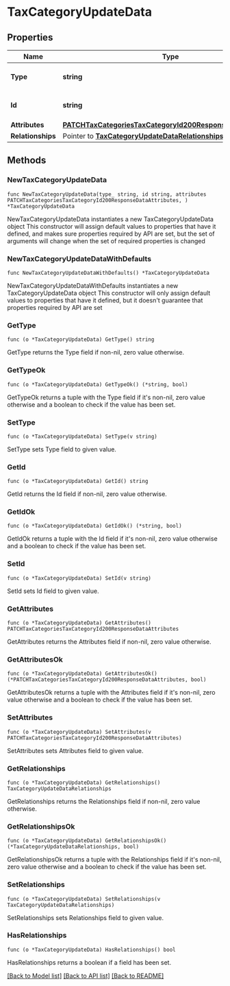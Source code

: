 # TaxCategoryUpdateData

## Properties

Name | Type | Description | Notes
------------ | ------------- | ------------- | -------------
**Type** | **string** | The resource&#39;s type | 
**Id** | **string** | The resource&#39;s id | 
**Attributes** | [**PATCHTaxCategoriesTaxCategoryId200ResponseDataAttributes**](PATCHTaxCategoriesTaxCategoryId200ResponseDataAttributes.md) |  | 
**Relationships** | Pointer to [**TaxCategoryUpdateDataRelationships**](TaxCategoryUpdateDataRelationships.md) |  | [optional] 

## Methods

### NewTaxCategoryUpdateData

`func NewTaxCategoryUpdateData(type_ string, id string, attributes PATCHTaxCategoriesTaxCategoryId200ResponseDataAttributes, ) *TaxCategoryUpdateData`

NewTaxCategoryUpdateData instantiates a new TaxCategoryUpdateData object
This constructor will assign default values to properties that have it defined,
and makes sure properties required by API are set, but the set of arguments
will change when the set of required properties is changed

### NewTaxCategoryUpdateDataWithDefaults

`func NewTaxCategoryUpdateDataWithDefaults() *TaxCategoryUpdateData`

NewTaxCategoryUpdateDataWithDefaults instantiates a new TaxCategoryUpdateData object
This constructor will only assign default values to properties that have it defined,
but it doesn't guarantee that properties required by API are set

### GetType

`func (o *TaxCategoryUpdateData) GetType() string`

GetType returns the Type field if non-nil, zero value otherwise.

### GetTypeOk

`func (o *TaxCategoryUpdateData) GetTypeOk() (*string, bool)`

GetTypeOk returns a tuple with the Type field if it's non-nil, zero value otherwise
and a boolean to check if the value has been set.

### SetType

`func (o *TaxCategoryUpdateData) SetType(v string)`

SetType sets Type field to given value.


### GetId

`func (o *TaxCategoryUpdateData) GetId() string`

GetId returns the Id field if non-nil, zero value otherwise.

### GetIdOk

`func (o *TaxCategoryUpdateData) GetIdOk() (*string, bool)`

GetIdOk returns a tuple with the Id field if it's non-nil, zero value otherwise
and a boolean to check if the value has been set.

### SetId

`func (o *TaxCategoryUpdateData) SetId(v string)`

SetId sets Id field to given value.


### GetAttributes

`func (o *TaxCategoryUpdateData) GetAttributes() PATCHTaxCategoriesTaxCategoryId200ResponseDataAttributes`

GetAttributes returns the Attributes field if non-nil, zero value otherwise.

### GetAttributesOk

`func (o *TaxCategoryUpdateData) GetAttributesOk() (*PATCHTaxCategoriesTaxCategoryId200ResponseDataAttributes, bool)`

GetAttributesOk returns a tuple with the Attributes field if it's non-nil, zero value otherwise
and a boolean to check if the value has been set.

### SetAttributes

`func (o *TaxCategoryUpdateData) SetAttributes(v PATCHTaxCategoriesTaxCategoryId200ResponseDataAttributes)`

SetAttributes sets Attributes field to given value.


### GetRelationships

`func (o *TaxCategoryUpdateData) GetRelationships() TaxCategoryUpdateDataRelationships`

GetRelationships returns the Relationships field if non-nil, zero value otherwise.

### GetRelationshipsOk

`func (o *TaxCategoryUpdateData) GetRelationshipsOk() (*TaxCategoryUpdateDataRelationships, bool)`

GetRelationshipsOk returns a tuple with the Relationships field if it's non-nil, zero value otherwise
and a boolean to check if the value has been set.

### SetRelationships

`func (o *TaxCategoryUpdateData) SetRelationships(v TaxCategoryUpdateDataRelationships)`

SetRelationships sets Relationships field to given value.

### HasRelationships

`func (o *TaxCategoryUpdateData) HasRelationships() bool`

HasRelationships returns a boolean if a field has been set.


[[Back to Model list]](../README.md#documentation-for-models) [[Back to API list]](../README.md#documentation-for-api-endpoints) [[Back to README]](../README.md)


